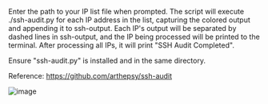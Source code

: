 Enter the path to your IP list file when prompted. The script will execute ./ssh-audit.py for each IP address in the list, capturing the colored output and appending it to ssh-output. Each IP's output will be separated by dashed lines in ssh-output, and the IP being processed will be printed to the terminal. After processing all IPs, it will print "SSH Audit Completed".

Ensure "ssh-audit.py" is installed and in the same directory.

Reference: https://github.com/arthepsy/ssh-audit

![image](https://github.com/Unidoo/sshrunner/assets/81655620/d7f7dc2f-0303-46cb-af6b-11abefb2a86a)
